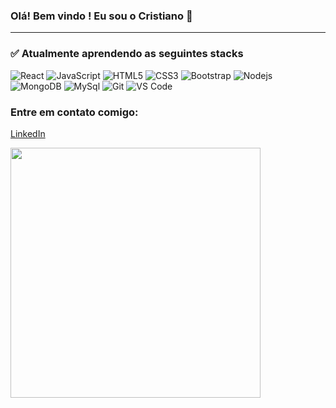 ### Olá! Bem vindo ! Eu sou o Cristiano 👋
---------------------------------------
### ✅ Atualmente aprendendo as seguintes stacks
![React](https://img.shields.io/badge/-React-%23F7DF1C?style=flat-square&logo=react&logoColor=ffffff&labelColor=blue&color=blue)
![JavaScript](https://img.shields.io/badge/-JavaScript-%23F7DF1C?style=flat-square&logo=javascript&logoColor=000000&labelColor=%23F7DF1C&color=%23FFCE5A)
![HTML5](https://img.shields.io/badge/-HTML5-%23E44D27?style=flat-square&logo=html5&logoColor=ffffff)
![CSS3](https://img.shields.io/badge/-CSS3-%231572B6?style=flat-square&logo=css3)
![Bootstrap](https://img.shields.io/badge/-Bootstrap-563D7C?style=flat-square&logo=Bootstrap)
![Nodejs](https://img.shields.io/badge/-Nodejs-339933?style=flat-square&logo=Node.js&logoColor=ffffff)
![MongoDB](https://img.shields.io/badge/-mongoDB-%23F7DF1C?style=flat-square&logo=mongoDB&logoColor=000000&labelColor=%7CFC00&color=%7CFC00)
![MySql](https://img.shields.io/badge/-mysql-%23F7DF1C?style=flat-square&logo=mysql&logoColor=00008b&labelColor=%00008b&color=%00008b)
![Git](https://img.shields.io/badge/-Git-%23F05032?style=flat-square&logo=git&logoColor=%23ffffff)
![VS Code](http://img.shields.io/badge/-VS%20Code-007ACC?style=flat-square&logo=visual-studio-code&logoColor=ffffff)

### Entre em contato comigo:
<a href="https://www.linkedin.com/in/cristiano-souza-santana-b3011a119/">LinkedIn</a>


<img width="400px" align="left" src="https://github-readme-stats.vercel.app/api/top-langs/?username=CristianoSantan&hide=html&layout=compact&theme=buefy" />
<!--         <td><img width="495px" align="left" src="https://github-readme-stats.vercel.app/api?username=CristianoSantan&theme=buefy"/></td> --> 




<!-- 
- 🌱 I’m currently learning
- 👯 I’m looking to collaborate on
- 📫 How to reach me:
- ⚡ Fun fact:
-->
